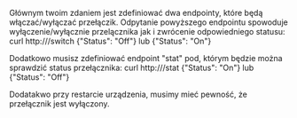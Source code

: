 Głównym twoim zdaniem jest zdefiniować dwa endpointy, które będą włączać/wyłączać przełączik.
Odpytanie powyższego endpointu spowoduje wyłączenie/wyłącznie przelącznika jak i zwrócenie odpowiedniego statusu:
curl http://<ip>/switch
{"Status": "Off"} lub {"Status": "On"}

Dodatkowo musisz zdefiniować endpoint "stat" pod, którym będzie można sprawdzić status przełącznika:
curl http://<ip>/stat
{"Status": "On"} lub {"Status": "Off"}

Dodatakwo przy restarcie urządzenia, musimy mieć pewność, że przełącznik jest wyłączony.